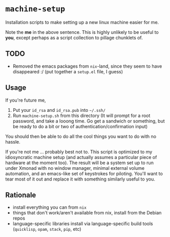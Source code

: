 # `machine-setup`

Installation scripts to make setting up a new linux machine easier for me.

Note the **me** in the above sentence. This is highly unlikely to be useful to **you**, except perhaps as a script collection to pillage chunklets of.

## TODO

- Removed the emacs packages from `nix`-land, since they seem to have disappeared :/ (put together a `setup.el` file, I guess)

## Usage

If you're future me,

1. Put your `id_rsa` and `id_rsa.pub` into `~/.ssh/`
2. Run `machine-setup.sh` from this directory (It will prompt for a root password, and take a looong time. Go get a sandwich or something, but be ready to do a bit or two of authentication/confirmation input)

You should then be able to do all the cool things you want to do with no hassle.

If you're not me ... probably best not to. This script is optimized to my idiosyncratic machine setup (and actually assumes a particular piece of hardware at the moment too). The result will be a system set up to run under Xmonad with no window manager, minimal external volume automation, and an emacs-like set of keystrokes for piloting. You'll want to tear most of it out and replace it with something similarly useful to you.

## Rationale

- install everything you can from `nix`
- things that don't work/aren't available from nix, install from the Debian repos
- language-specific libraries install via language-specific build tools (`quicklisp`, `opam`, `stack`, `pip`, etc)
